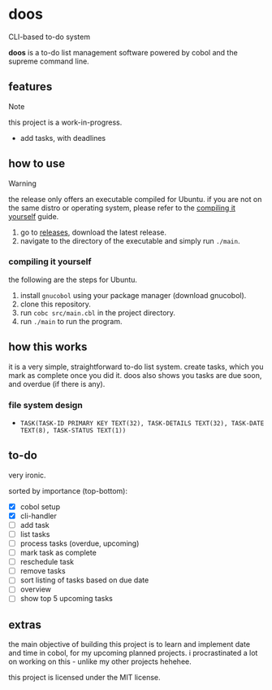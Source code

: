 # doos

CLI-based to-do system

**doos** is a to-do list management software powered by cobol and the supreme command line.

## features

> [!NOTE]
> this project is a work-in-progress.

- add tasks, with deadlines

## how to use

> [!WARNING]
> the release only offers an executable compiled for Ubuntu. if you are not on the same distro or operating system, please refer to the [compiling it yourself](#compiling-it-yourself) guide.

1. go to [releases](https://github.com/theluqmn/doos/releases/latest), download the latest release.
2. navigate to the directory of the executable and simply run `./main`.

### compiling it yourself

the following are the steps for Ubuntu.

1. install `gnucobol` using your package manager (download gnucobol).
2. clone this repository.
3. run `cobc src/main.cbl` in the project directory.
4. run `./main` to run the program.

## how this works

it is a very simple, straightforward to-do list system. create tasks, which you mark as complete once you did it. doos also shows you tasks are due soon, and overdue (if there is any).

### file system design

- `TASK(TASK-ID PRIMARY KEY TEXT(32), TASK-DETAILS TEXT(32), TASK-DATE TEXT(8), TASK-STATUS TEXT(1))`

## to-do

very ironic.

sorted by importance (top-bottom):

- [x] cobol setup
- [x] cli-handler
- [ ] add task
- [ ] list tasks
- [ ] process tasks (overdue, upcoming)
- [ ] mark task as complete
- [ ] reschedule task
- [ ] remove tasks
- [ ] sort listing of tasks based on due date
- [ ] overview
- [ ] show top 5 upcoming tasks

## extras

the main objective of building this project is to learn and implement date and time in cobol, for my upcoming planned projects. i procrastinated a lot on working on this - unlike my other projects hehehee.

this project is licensed under the MIT license.
